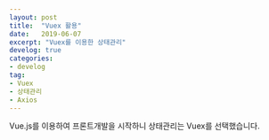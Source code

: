 ```yaml
---
layout: post
title:  "Vuex 활용"
date:   2019-06-07
excerpt: "Vuex를 이용한 상태관리"
develog: true
categories:
- develog
tag:
- Vuex
- 상태관리
- Axios
---
```

Vue.js를 이용하여 프론트개발을 시작하니 상태관리는 Vuex를 선택했습니다.
